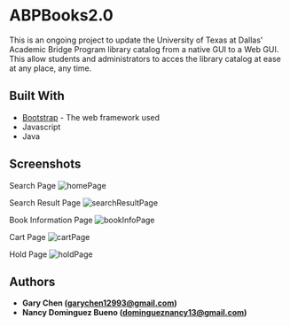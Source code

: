 # ABPBooks2.0

This is an ongoing project to update the University of Texas at Dallas' Academic Bridge Program library catalog from a native GUI to a Web GUI. This allow students and administrators to acces the library catalog at ease at any place, any time.

## Built With

* [Bootstrap](https://getbootstrap.com/) - The web framework used
* Javascript
* Java

## Screenshots

Search Page
![homePage](https://user-images.githubusercontent.com/43253326/65056380-5fc94c80-d936-11e9-9dc8-fe370db13b1b.png)

Search Result Page
![searchResultPage](https://user-images.githubusercontent.com/43253326/65056520-9737f900-d936-11e9-8695-48bec0de2ce3.png)

Book Information Page
![bookInfoPage](https://user-images.githubusercontent.com/43253326/65056532-a323bb00-d936-11e9-913c-3a3220562d9f.png)

Cart Page
![cartPage](https://user-images.githubusercontent.com/43253326/65056554-b040aa00-d936-11e9-9441-5d8a06f00339.png)

Hold Page
![holdPage](https://user-images.githubusercontent.com/43253326/65056574-bafb3f00-d936-11e9-9737-e09f2bbfbc25.png)

## Authors

* **Gary Chen (garychen12993@gmail.com)**
* **Nancy Dominguez Bueno (domingueznancy13@gmail.com)**
